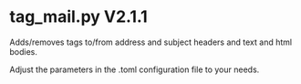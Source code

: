 tag_mail.py V2.1.1
==================

Adds/removes tags to/from address and subject headers and text and html bodies.

Adjust the parameters in the .toml configuration file to your needs.
